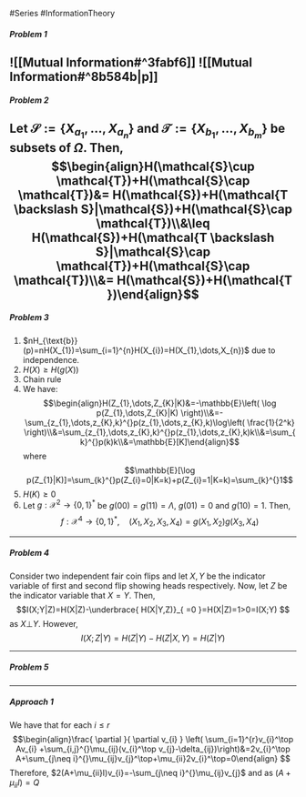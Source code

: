 #Series #InformationTheory 

##### Problem 1
![[Mutual Information#^3fabf6]]
![[Mutual Information#^8b584b|p]]
---
##### Problem 2
Let $\mathcal{S}:=\{ X_{a_{1}},\dots,X_{a_{n}} \}$ and $\mathcal{T}:=\{ X_{b_{1}},\dots,X_{b_{m}} \}$ be subsets of $\Omega$. Then, 
$$\begin{align}H(\mathcal{S}\cup \mathcal{T})+H(\mathcal{S}\cap \mathcal{T})&= H(\mathcal{S})+H(\mathcal{T \backslash S}|\mathcal{S})+H(\mathcal{S}\cap \mathcal{T})\\&\leq H(\mathcal{S})+H(\mathcal{T \backslash S}|\mathcal{S}\cap \mathcal{T})+H(\mathcal{S}\cap \mathcal{T})\\&= H(\mathcal{S})+H(\mathcal{T })\end{align}$$
---
##### Problem 3
1. $nH_{\text{b}}(p)=nH(X_{1})=\sum_{i=1}^{n}H(X_{i})=H(X_{1},\dots,X_{n})$ due to independence. 
2. $H(X)\geq H(g(X))$
3. Chain rule
4. We have:$$\begin{align}H(Z_{1},\dots,Z_{K}|K)&=-\mathbb{E}\left( \log p(Z_{1},\dots,Z_{K}|K) \right)\\&=-\sum_{z_{1},\dots,z_{K},k}^{}p(z_{1},\dots,z_{K},k)\log\left( \frac{1}{2^k} \right)\\&=\sum_{z_{1},\dots,z_{K},k}^{}p(z_{1},\dots,z_{K},k)k\\&=\sum_{k}^{}p(k)k\\&=\mathbb{E}[K]\end{align}$$where $$\mathbb{E}[\log p(Z_{1}|K)]=\sum_{k}^{}p(Z_{i}=0|K=k)+p(Z_{i}=1|K=k)=\sum_{k}^{}1$$
5. $H(K)\geq 0$
6. Let $g:\mathcal{X}^2\to \{ 0,1 \}^{*}$ be $g(00)=g(11)=\Lambda$, $g(01)=0$ and $g(10)=1$. Then, $$f:\mathcal{X}^4\to \{ 0,1 \}^{*},\quad (X_{1},X_{2},X_{3},X_{4})=g(X_{1},X_{2})g(X_{3},X_{4})$$
---
##### Problem 4
Consider two independent fair coin flips and let $X,Y$ be the indicator variable of first and second flip showing heads respectively. Now, let $Z$ be the indicator variable that $X=Y$. Then, 
$$I(X;Y|Z)=H(X|Z)-\underbrace{ H(X|Y,Z)}_{ =0 }=H(X|Z)=1>0=I(X;Y) $$as $X{\bot} Y$.
However, $$I(X;Z|Y)=H(Z|Y)-H(Z|X,Y)=H(Z|Y)$$

---
##### Problem 5


---
##### Approach 1
We have that for each $i\leq r$ $$\begin{align}\frac{ \partial }{ \partial v_{i} } \left( \sum_{i=1}^{r}v_{i}^\top Av_{i} +\sum_{i,j}^{}\mu_{ij}(v_{i}^\top v_{j}-\delta_{ij})\right)&=2v_{i}^\top A+\sum_{j\neq i}^{}\mu_{ij}v_{j}^\top+\mu_{ii}2v_{i}^\top=0\end{align} $$Therefore, $2(A+\mu_{ii}I)v_{i}=-\sum_{j\neq i}^{}\mu_{ij}v_{j}$ and as $(A+\mu_{ii}I)=Q$